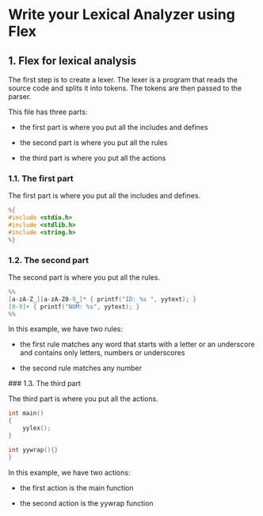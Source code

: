 # Write your Lexical Analyzer using Flex

## 1. Flex for lexical analysis

The first step is to create a lexer. The lexer is a program that reads the source code and splits it into tokens. The tokens are then passed to the parser.

This file has three parts:

- the first part is where you put all the includes and defines

- the second part is where you put all the rules

- the third part is where you put all the actions

### 1.1. The first part

The first part is where you put all the includes and defines.

```c
%{
#include <stdio.h>
#include <stdlib.h>
#include <string.h>
%}
```

### 1.2. The second part

The second part is where you put all the rules.

```c
%%
[a-zA-Z_][a-zA-Z0-9_]* { printf("ID: %s ", yytext); }
[0-9]+ { printf("NUM: %s", yytext); }
%%
```

In this example, we have two rules:

- the first rule matches any word that starts with a letter or an underscore and contains only letters, numbers or underscores

- the second rule matches any number

### 1.3. The third part

The third part is where you put all the actions.

```c
int main()
{
    yylex();
}

int yywrap(){}
}
```

In this example, we have two actions:

- the first action is the main function

- the second action is the yywrap function
